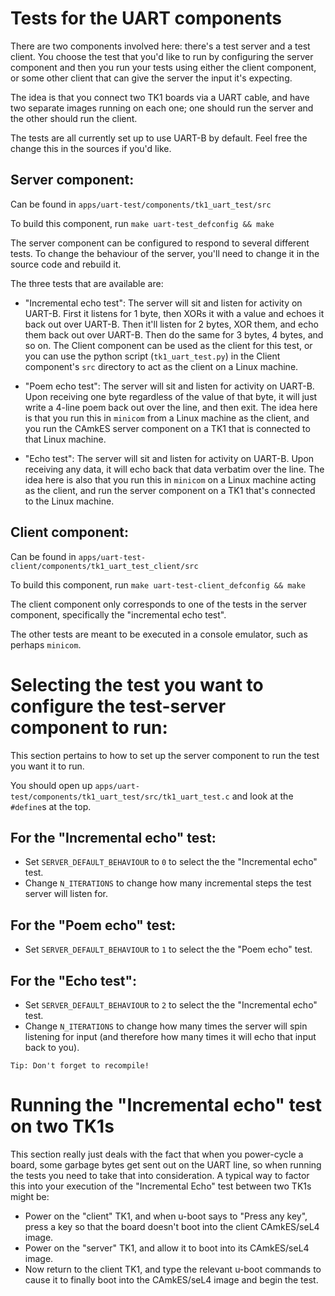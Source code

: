 # Tests for the UART components

There are two components involved here: there's a test server and a test client.
You choose the test that you'd like to run by configuring the server component
and then you run your tests using either the client component, or some other
client that can give the server the input it's expecting.

The idea is that you connect two TK1 boards via a UART cable, and have two
separate images running on each one; one should run the server and the other
should run the client.

The tests are all currently set up to use UART-B by default. Feel free the
change this in the sources if you'd like.

## Server component:

Can be found in `apps/uart-test/components/tk1_uart_test/src`

To build this component, run `make uart-test_defconfig && make`

The server component can be configured to respond to several different tests.
To change the behaviour of the server, you'll need to change it in the
source code and rebuild it.

The three tests that are available are:

 * "Incremental echo test": The server will sit and listen for activity on
UART-B. First it listens for 1 byte, then XORs it with a value and echoes it
back out over UART-B. Then it'll listen for 2 bytes, XOR them, and echo them
back out over UART-B. Then do the same for 3 bytes, 4 bytes, and so on. The
Client component can be used as the client for this test, or you can use the
python script (`tk1_uart_test.py`) in the Client component's `src` directory
to act as the client on a Linux machine.

 * "Poem echo test": The server will sit and listen for activity on UART-B.
Upon receiving one byte regardless of the value of that byte, it will just
write a 4-line poem back out over the line, and then exit. The idea here is that
you run this in `minicom` from a Linux machine as the client, and you run the
CAmkES server component on a TK1 that is connected to that Linux machine.

 * "Echo test": The server will sit and listen for activity on UART-B. Upon
receiving any data, it will echo back that data verbatim over the line. The idea
here is also that you run this in `minicom` on a Linux machine acting as the
client, and run the server component on a TK1 that's connected to the Linux
machine.

## Client component:

Can be found in `apps/uart-test-client/components/tk1_uart_test_client/src`

To build this component, run `make uart-test-client_defconfig && make`

The client component only corresponds to one of the tests in the server
component, specifically the "incremental echo test".

The other tests are meant to be executed in a console emulator, such as
perhaps `minicom`.

# Selecting the test you want to configure the test-server component to run:

This section pertains to how to set up the server component to run the test you
want it to run.

You should open up `apps/uart-test/components/tk1_uart_test/src/tk1_uart_test.c`
and look at the `#define`s at the top.

## For the "Incremental echo" test:
 * Set `SERVER_DEFAULT_BEHAVIOUR` to `0` to select the the "Incremental echo"
test.
 * Change `N_ITERATIONS` to change how many incremental steps the test server
 will listen for.

## For the "Poem echo" test:
 * Set `SERVER_DEFAULT_BEHAVIOUR` to `1` to select the the "Poem echo"
test.

## For the "Echo test":
 * Set `SERVER_DEFAULT_BEHAVIOUR` to `2` to select the the "Incremental echo"
test.
 * Change `N_ITERATIONS` to change how many times the server will spin listening
 for input (and therefore how many times it will echo that input back to you).

```
Tip: Don't forget to recompile!
```

# Running the "Incremental echo" test on two TK1s

This section really just deals with the fact that when you power-cycle a board,
some garbage bytes get sent out on the UART line, so when running the tests you
need to take that into consideration. A typical way to factor this into your
execution of the "Incremental Echo" test between two TK1s might be:

 * Power on the "client" TK1, and when u-boot says to "Press any key", press a
 key so that the board doesn't boot into the client CAmkES/seL4 image.
 * Power on the "server" TK1, and allow it to boot into its CAmkES/seL4 image.
 * Now return to the client TK1, and type the relevant u-boot commands to cause
 it to finally boot into the CAmkES/seL4 image and begin the test.

